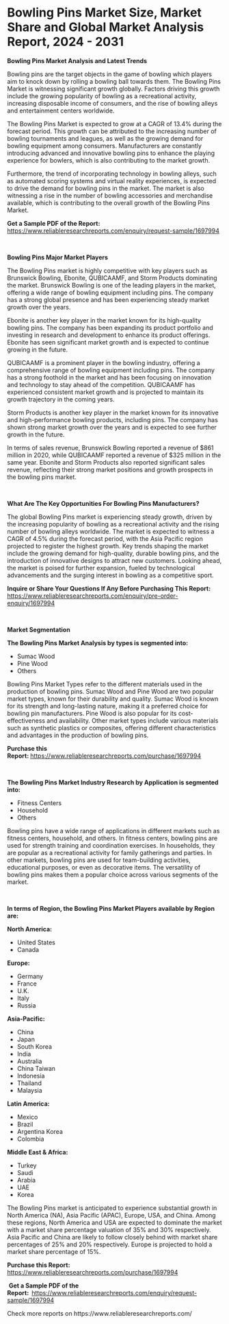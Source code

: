 <p><h1>Bowling Pins Market Size, Market Share and Global Market Analysis Report, 2024 - 2031</h1></p><p><strong>Bowling Pins Market Analysis and Latest Trends</strong></p>
<p><p>Bowling pins are the target objects in the game of bowling which players aim to knock down by rolling a bowling ball towards them. The Bowling Pins Market is witnessing significant growth globally. Factors driving this growth include the growing popularity of bowling as a recreational activity, increasing disposable income of consumers, and the rise of bowling alleys and entertainment centers worldwide.</p><p>The Bowling Pins Market is expected to grow at a CAGR of 13.4% during the forecast period. This growth can be attributed to the increasing number of bowling tournaments and leagues, as well as the growing demand for bowling equipment among consumers. Manufacturers are constantly introducing advanced and innovative bowling pins to enhance the playing experience for bowlers, which is also contributing to the market growth.</p><p>Furthermore, the trend of incorporating technology in bowling alleys, such as automated scoring systems and virtual reality experiences, is expected to drive the demand for bowling pins in the market. The market is also witnessing a rise in the number of bowling accessories and merchandise available, which is contributing to the overall growth of the Bowling Pins Market.</p></p>
<p><strong>Get a Sample PDF of the Report:&nbsp;</strong> <a href="https://www.reliableresearchreports.com/enquiry/request-sample/1697994">https://www.reliableresearchreports.com/enquiry/request-sample/1697994</a></p>
<p>&nbsp;</p>
<p><strong>Bowling Pins Major Market Players</strong></p>
<p><p>The Bowling Pins market is highly competitive with key players such as Brunswick Bowling, Ebonite, QUBICAAMF, and Storm Products dominating the market. Brunswick Bowling is one of the leading players in the market, offering a wide range of bowling equipment including pins. The company has a strong global presence and has been experiencing steady market growth over the years.</p><p>Ebonite is another key player in the market known for its high-quality bowling pins. The company has been expanding its product portfolio and investing in research and development to enhance its product offerings. Ebonite has seen significant market growth and is expected to continue growing in the future.</p><p>QUBICAAMF is a prominent player in the bowling industry, offering a comprehensive range of bowling equipment including pins. The company has a strong foothold in the market and has been focusing on innovation and technology to stay ahead of the competition. QUBICAAMF has experienced consistent market growth and is projected to maintain its growth trajectory in the coming years.</p><p>Storm Products is another key player in the market known for its innovative and high-performance bowling products, including pins. The company has shown strong market growth over the years and is expected to see further growth in the future.</p><p>In terms of sales revenue, Brunswick Bowling reported a revenue of $861 million in 2020, while QUBICAAMF reported a revenue of $325 million in the same year. Ebonite and Storm Products also reported significant sales revenue, reflecting their strong market positions and growth prospects in the bowling pins market.</p></p>
<p>&nbsp;</p>
<p><strong>What Are The Key Opportunities For Bowling Pins Manufacturers?</strong></p>
<p><p>The global Bowling Pins market is experiencing steady growth, driven by the increasing popularity of bowling as a recreational activity and the rising number of bowling alleys worldwide. The market is expected to witness a CAGR of 4.5% during the forecast period, with the Asia Pacific region projected to register the highest growth. Key trends shaping the market include the growing demand for high-quality, durable bowling pins, and the introduction of innovative designs to attract new customers. Looking ahead, the market is poised for further expansion, fueled by technological advancements and the surging interest in bowling as a competitive sport.</p></p>
<p><strong>Inquire or Share Your Questions If Any Before Purchasing This Report:</strong> <a href="https://www.reliableresearchreports.com/enquiry/pre-order-enquiry/1697994">https://www.reliableresearchreports.com/enquiry/pre-order-enquiry/1697994</a></p>
<p>&nbsp;</p>
<p><strong>Market Segmentation</strong></p>
<p><strong>The Bowling Pins Market Analysis by types is segmented into:</strong></p>
<p><ul><li>Sumac Wood</li><li>Pine Wood</li><li>Others</li></ul></p>
<p><p>Bowling Pins Market Types refer to the different materials used in the production of bowling pins. Sumac Wood and Pine Wood are two popular market types, known for their durability and quality. Sumac Wood is known for its strength and long-lasting nature, making it a preferred choice for bowling pin manufacturers. Pine Wood is also popular for its cost-effectiveness and availability. Other market types include various materials such as synthetic plastics or composites, offering different characteristics and advantages in the production of bowling pins.</p></p>
<p><strong>Purchase this Report:&nbsp;</strong><a href="https://www.reliableresearchreports.com/purchase/1697994">https://www.reliableresearchreports.com/purchase/1697994</a></p>
<p>&nbsp;</p>
<p><strong>The Bowling Pins Market Industry Research by Application is segmented into:</strong></p>
<p><ul><li>Fitness Centers</li><li>Household</li><li>Others</li></ul></p>
<p><p>Bowling pins have a wide range of applications in different markets such as fitness centers, household, and others. In fitness centers, bowling pins are used for strength training and coordination exercises. In households, they are popular as a recreational activity for family gatherings and parties. In other markets, bowling pins are used for team-building activities, educational purposes, or even as decorative items. The versatility of bowling pins makes them a popular choice across various segments of the market.</p></p>
<p>&nbsp;</p>
<p><strong>In terms of Region, the Bowling Pins Market Players available by Region are:</strong></p>
<p>
    <p> <strong> North America: </strong>
        <ul>
            <li>United States</li>
            <li>Canada</li>
        </ul>
        </p> 
    <p> <strong> Europe: </strong>
        <ul>
            <li>Germany</li>
            <li>France</li>
            <li>U.K.</li>
            <li>Italy</li>
            <li>Russia</li>
        </ul>
        </p> 
    <p> <strong> Asia-Pacific: </strong>
        <ul>
            <li>China</li>
            <li>Japan</li>
            <li>South Korea</li>
            <li>India</li>
            <li>Australia</li>
            <li>China Taiwan</li>
            <li>Indonesia</li>
            <li>Thailand</li>
            <li>Malaysia</li>
        </ul>
        </p> 
    <p> <strong> Latin America: </strong>
        <ul>
            <li>Mexico</li>
            <li>Brazil</li>
            <li>Argentina Korea</li>
            <li>Colombia</li>
        </ul>
        </p> 
    <p> <strong> Middle East & Africa: </strong>
        <ul>
            <li>Turkey</li>
            <li>Saudi</li>
            <li>Arabia</li>
            <li>UAE</li>
            <li>Korea</li>
        </ul>
    </p>
    </p>
<p><p>The Bowling Pins market is anticipated to experience substantial growth in North America (NA), Asia Pacific (APAC), Europe, USA, and China. Among these regions, North America and USA are expected to dominate the market with a market share percentage valuation of 35% and 30% respectively. Asia Pacific and China are likely to follow closely behind with market share percentages of 25% and 20% respectively. Europe is projected to hold a market share percentage of 15%.</p></p>
<p><strong>Purchase this Report: </strong><a href="https://www.reliableresearchreports.com/purchase/1697994">https://www.reliableresearchreports.com/purchase/1697994</a></p>
<p>&nbsp;<strong>Get a Sample PDF of the Report:&nbsp;&nbsp;</strong><a href="https://www.reliableresearchreports.com/enquiry/request-sample/1697994">https://www.reliableresearchreports.com/enquiry/request-sample/1697994</a></p>
<p><strong></strong></p>
<p>Check more reports on https://www.reliableresearchreports.com/</p>